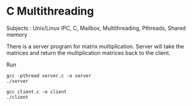 ﻿# C Multithreading
 
Subjects : Unix/Linux IPC, C, Mailbox, Multithreading, Pthreads, Shared memory

There is a server program for matrix multiplication. Server will take the matrices and return the multiplication matrices back to the client.

Run

```
gcc -pthread server.c -o server  
./server

gcc client.c -o client  
./client
```
